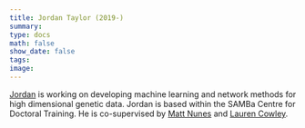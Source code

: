 ```yaml
---
title: Jordan Taylor (2019-)
summary:
type: docs
math: false
show_date: false
tags:
image:
---
```


[Jordan](https://samba.ac.uk/student/jordan-taylor/) is working on developing machine learning and network methods for high dimensional genetic data. Jordan is based within the SAMBa Centre for Doctoral Training. He is co-supervised by [Matt Nunes](https://people.bath.ac.uk/man54/homepage.html) and [Lauren Cowley](https://researchportal.bath.ac.uk/en/persons/lauren-cowley).